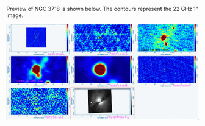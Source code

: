 Preview of NGC 3718 is shown below. The contours represent the 22 GHz 1" image. 

![NGC3718.png](NGC3718.png "NGC3718")

